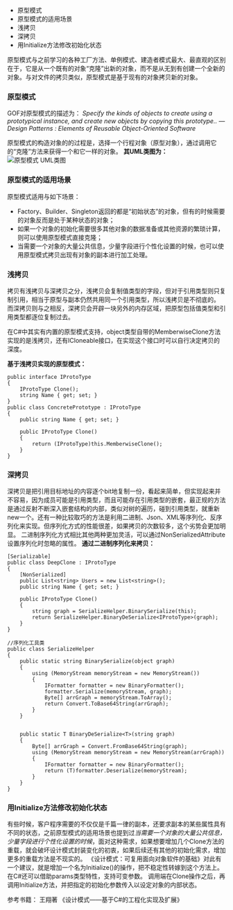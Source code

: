 - 原型模式
- 原型模式的适用场景
- 浅拷贝
- 深拷贝
- 用Initialize方法修改初始化状态

原型模式与之前学习的各种工厂方法、单例模式、建造者模式最大、最直观的区别在于，它是从一个既有的对象“克隆”出新的对象，而不是从无到有创建一个全新的对象。与对文件的拷贝类似，原型模式是基于现有的对象拷贝新的对象。

### 原型模式
GOF对原型模式的描述为：
*Specify the kinds of objects to create using a prototypical instance, and create new objects by copying this prototype..*
*— Design Patterns : Elements of Reusable Object-Oriented Software*

原型模式的构造对象的的过程是，选择一个行程对象（原型对象），通过调用它的“克隆”方法来获得一个和它一样的对象。
**其UML类图为：**
![原型模式 UML类图](https://zhixin9001.github.io/2020_DesignPattern/5.prototype.JPG "原型模式 UML类图")



### 原型模式的适用场景
原型模式适用与如下场景：
- Factory、Builder、Singleton返回的都是“初始状态”的对象，但有的时候需要的对象反而是处于某种状态的对象；
- 如果一个对象的初始化需要很多其他对象的数据准备或其他资源的繁琐计算，则可以使用原型模式直接克隆；
- 当需要一个对象的大量公共信息，少量字段进行个性化设置的时候，也可以使用原型模式拷贝出现有对象的副本进行加工处理。

### 浅拷贝
拷贝有浅拷贝与深拷贝之分，浅拷贝会复制值类型的字段，但对于引用类型则只复制引用，相当于原型与副本仍然共用同一个引用类型，所以浅拷贝是不彻底的。
而深拷贝则与之相反，深拷贝会开辟一块另外的内存区域，把原型包括值类型和引用类型都逐位复制过去。

在C#中其实有内置的原型模式支持，object类型自带的MemberwiseClone方法实现的是浅拷贝，还有ICloneable接口，在实现这个接口时可以自行决定拷贝的深度。

**基于浅拷贝实现的原型模式：**
```
public interface IProtoType
{
    IProtoType Clone();
    string Name { get; set; }
}
public class ConcretePrototype : IProtoType
{
    public string Name { get; set; }

    public IProtoType Clone()
    {
        return (IProtoType)this.MemberwiseClone();
    }
}
```

### 深拷贝
深拷贝是把引用目标地址的内容逐个bit地复制一份，看起来简单，但实现起来并不容易，因为成员可能是引用类型，而且可能存在引用类型的嵌套，最正规的方法是通过反射不断深入嵌套结构的内部，类似对树的遍历，碰到引用类型，就重新new一个。还有一种比较取巧的方法是利用二进制、Json、XML等序列化、反序列化来实现。但序列化方式的性能很差，如果拷贝的次数较多，这个劣势会更加明显。
二进制序列化方式相比其他两种更加灵活，可以通过NonSerializedAttribute设置序列化时忽略的属性。
**通过二进制序列化来拷贝：**
```
[Serializable]
public class DeepClone : IProtoType
{
    [NonSerialized]
    public List<string> Users = new List<string>();
    public string Name { get; set; }

    public IProtoType Clone()
    {
        string graph = SerializeHelper.BinarySerialize(this);
        return SerializeHelper.BinaryDeSerialize<IProtoType>(graph);
    }
}

//序列化工具类
public class SerializeHelper
{
    public static string BinarySerialize(object graph)
    {
        using (MemoryStream memoryStream = new MemoryStream())
        {
            IFormatter formatter = new BinaryFormatter();
            formatter.Serialize(memoryStream, graph);
            Byte[] arrGraph = memoryStream.ToArray();
            return Convert.ToBase64String(arrGraph);
        }
    }


    public static T BinaryDeSerialize<T>(string graph)
    {
        Byte[] arrGraph = Convert.FromBase64String(graph);
        using (MemoryStream memoryStream = new MemoryStream(arrGraph))
        {
            IFormatter formatter = new BinaryFormatter();
            return (T)formatter.Deserialize(memoryStream);
        }
    }
}
```
### 用Initialize方法修改初始化状态

有些时候，客户程序需要的不仅仅是千篇一律的副本，还要求副本的某些属性具有不同的状态，之前原型模式的适用场景也提到过*当需要一个对象的大量公共信息，少量字段进行个性化设置的时候*，面对这种需求，如果想要增加几个Clone方法的重载，就会破坏设计模式封装变化的初衷，如果后续还有其他的初始化需求，增加更多的重载方法是不现实的。
《设计模式：可复用面向对象软件的基础》对此有一个建议，就是增加一个名为Initialize()的操作，把不稳定性转嫁到这个方法上。在C#还可以借助params类型特性，支持可变参数。
调用端在Clone操作之后，再调用Initialize方法，并把指定的初始化参数传入以设定对象的内部状态。

参考书籍：
王翔著 《设计模式——基于C#的工程化实现及扩展》